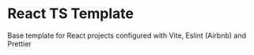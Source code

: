 # React TS Template

Base template for React projects configured with Vite, Eslint (Airbnb) and Prettier
